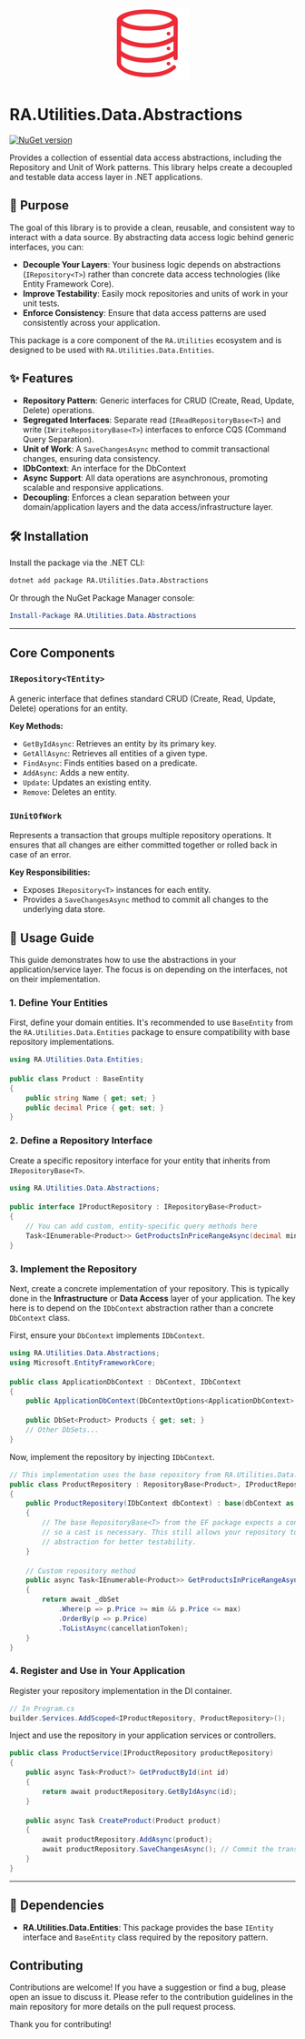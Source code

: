 <p align="center">
  <img src="../../Assets/Images/data-outline.svg" alt="RA.Utilities.Data.Abstractions Logo" width="128">
</p>

# RA.Utilities.Data.Abstractions

[![NuGet version](https://img.shields.io/nuget/v/RA.Utilities.Data.Abstractions.svg)](https://www.nuget.org/packages/RA.Utilities.Data.Abstractions/)

Provides a collection of essential data access abstractions, including the Repository and Unit of Work patterns. This library helps create a decoupled and testable data access layer in .NET applications.

## 🎯 Purpose

The goal of this library is to provide a clean, reusable, and consistent way to interact with a data source. By abstracting data access logic behind generic interfaces, you can:

- **Decouple Your Layers**: Your business logic depends on abstractions (`IRepository<T>`) rather than concrete data access technologies (like Entity Framework Core).
- **Improve Testability**: Easily mock repositories and units of work in your unit tests.
- **Enforce Consistency**: Ensure that data access patterns are used consistently across your application.

This package is a core component of the `RA.Utilities` ecosystem and is designed to be used with `RA.Utilities.Data.Entities`.

## ✨ Features

- **Repository Pattern**: Generic interfaces for CRUD (Create, Read, Update, Delete) operations.
- **Segregated Interfaces**: Separate read (`IReadRepositoryBase<T>`) and write (`IWriteRepositoryBase<T>`) interfaces to enforce CQS (Command Query Separation).
- **Unit of Work**: A `SaveChangesAsync` method to commit transactional changes, ensuring data consistency.
- **IDbContext**: An interface for the DbContext
- **Async Support**: All data operations are asynchronous, promoting scalable and responsive applications.
- **Decoupling**: Enforces a clean separation between your domain/application layers and the data access/infrastructure layer.

## 🛠️ Installation

Install the package via the .NET CLI:

```sh
dotnet add package RA.Utilities.Data.Abstractions
```

Or through the NuGet Package Manager console:

```powershell
Install-Package RA.Utilities.Data.Abstractions
```

---

## Core Components

### `IRepository<TEntity>`

A generic interface that defines standard CRUD (Create, Read, Update, Delete) operations for an entity.

**Key Methods:**
- `GetByIdAsync`: Retrieves an entity by its primary key.
- `GetAllAsync`: Retrieves all entities of a given type.
- `FindAsync`: Finds entities based on a predicate.
- `AddAsync`: Adds a new entity.
- `Update`: Updates an existing entity.
- `Remove`: Deletes an entity.

### `IUnitOfWork`

Represents a transaction that groups multiple repository operations. It ensures that all changes are either committed together or rolled back in case of an error.

**Key Responsibilities:**
- Exposes `IRepository<T>` instances for each entity.
- Provides a `SaveChangesAsync` method to commit all changes to the underlying data store.


## 🚀 Usage Guide

This guide demonstrates how to use the abstractions in your application/service layer. The focus is on depending on the interfaces, not on their implementation.

### 1. Define Your Entities

First, define your domain entities. It's recommended to use `BaseEntity` from the `RA.Utilities.Data.Entities` package to ensure compatibility with base repository implementations.

```csharp
using RA.Utilities.Data.Entities;

public class Product : BaseEntity
{
    public string Name { get; set; }
    public decimal Price { get; set; }
}
```

### 2. Define a Repository Interface

Create a specific repository interface for your entity that inherits from `IRepositoryBase<T>`.

```csharp
using RA.Utilities.Data.Abstractions;

public interface IProductRepository : IRepositoryBase<Product>
{
    // You can add custom, entity-specific query methods here
    Task<IEnumerable<Product>> GetProductsInPriceRangeAsync(decimal min, decimal max, CancellationToken cancellationToken = default);
}
```

### 3. Implement the Repository

Next, create a concrete implementation of your repository. This is typically done in the **Infrastructure** or **Data Access** layer of your application. The key here is to depend on the `IDbContext` abstraction rather than a concrete `DbContext` class.

First, ensure your `DbContext` implements `IDbContext`.

```csharp
using RA.Utilities.Data.Abstractions;
using Microsoft.EntityFrameworkCore;

public class ApplicationDbContext : DbContext, IDbContext
{
    public ApplicationDbContext(DbContextOptions<ApplicationDbContext> options) : base(options) { }

    public DbSet<Product> Products { get; set; }
    // Other DbSets...
}
```

Now, implement the repository by injecting `IDbContext`.

```csharp
// This implementation uses the base repository from RA.Utilities.Data.EntityFramework.
public class ProductRepository : RepositoryBase<Product>, IProductRepository
{
    public ProductRepository(IDbContext dbContext) : base(dbContext as DbContext)
    {
        // The base RepositoryBase<T> from the EF package expects a concrete DbContext,
        // so a cast is necessary. This still allows your repository to depend on the
        // abstraction for better testability.
    }
    
    // Custom repository method
    public async Task<IEnumerable<Product>> GetProductsInPriceRangeAsync(decimal min, decimal max, CancellationToken cancellationToken = default)
    {
        return await _dbSet
            .Where(p => p.Price >= min && p.Price <= max)
            .OrderBy(p => p.Price)
            .ToListAsync(cancellationToken);
    }
}
```

### 4. Register and Use in Your Application

Register your repository implementation in the DI container.

```csharp
// In Program.cs
builder.Services.AddScoped<IProductRepository, ProductRepository>();
```

Inject and use the repository in your application services or controllers.

```csharp
public class ProductService(IProductRepository productRepository)
{
    public async Task<Product?> GetProductById(int id)
    {
        return await productRepository.GetByIdAsync(id);
    }

    public async Task CreateProduct(Product product)
    {
        await productRepository.AddAsync(product);
        await productRepository.SaveChangesAsync(); // Commit the transaction
    }
}
```

---

## 🔗 Dependencies

-   **RA.Utilities.Data.Entities**: This package provides the base `IEntity` interface and `BaseEntity` class required by the repository pattern.

## Contributing

Contributions are welcome! If you have a suggestion or find a bug, please open an issue to discuss it. Please refer to the contribution guidelines in the main repository for more details on the pull request process.

Thank you for contributing!
